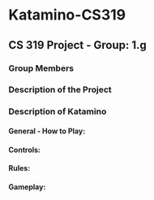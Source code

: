 # Katamino-CS319
## CS 319 Project - Group: 1.g

### Group Members


### Description of the Project


### Description of Katamino


#### General - How to Play:


#### Controls:


#### Rules:


#### Gameplay:




